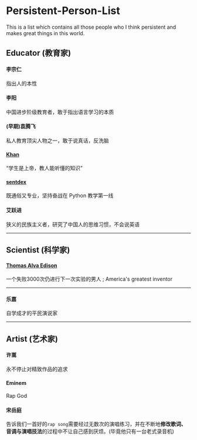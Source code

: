 # Persistent-Person-List
This is a list which contains all those people who I think persistent and makes great things in this world.

## Educator (教育家)

#### 李宗仁
指出人的本性


#### 李阳
中国进步阶级教育者，敢于指出语言学习的本质


#### (早期)袁腾飞
私人教育顶尖人物之一，敢于说真话，反洗脑


#### [Khan](https://www.khanacademy.org)
“学生是上帝，教人能听懂的知识”


#### [sentdex](https://pythonprogramming.net)
既通俗又专业，坚持奋战在 Python 教学第一线


#### 艾跃进
狭义的民族主义者，研究了中国人的思维习惯，不会说英语

___

## Scientist (科学家)

#### [Thomas Alva Edison](https://en.wikipedia.org/wiki/Thomas_Edison)
一个失败3000次仍进行下一次实验的男人 ; America's greatest inventor

___

#### 乐嘉
自学成才的平民演说家

___

## Artist (艺术家)

#### 许嵩
永不停止对精致作品的追求


#### Eminem
Rap God


#### 宋岳庭
告诉我们一首好的`rap song`需要经过无数次的演唱练习，并在不断地**修改歌词、音调与演唱技法**的过程中不让自己感到厌烦。(毕竟他只有一台老式录音机)
